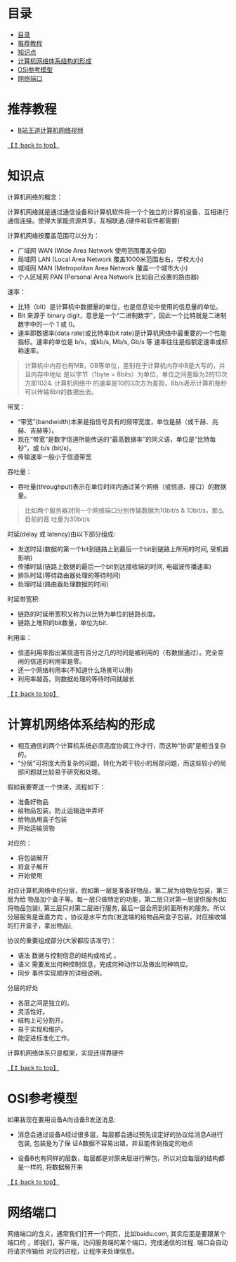 # 目录
<!--ts-->
* [目录](#目录)
* [推荐教程](#推荐教程)
* [知识点](#知识点)
* [计算机网络体系结构的形成](#计算机网络体系结构的形成)
* [OSI参考模型](#osi参考模型)
* [网络端口](#网络端口)

<!-- Added by: zwl, at: 2022年 2月15日 星期二 15时13分54秒 CST -->

<!--te-->
# 推荐教程

- [B站王道计算机网络视频](bilibili.com/video/BV19E411D78Q?from=search&seid=7071457653853770383&spm_id_from=333.337.0.0) 


[【↥ back to top】](#目录)
# 知识点

计算机网络的概念：

计算机网络就是通过通信设备和计算机软件将一个个独立的计算机设备，互相进行通信连接。使得大家能资源共享，互相联通.(硬件和软件都需要)

计算机网络按覆盖范围可以分为：
- 广域网 WAN (Wide Area Network 使用范围覆盖全国)
- 局域网 LAN (Local Area Network 覆盖1000米范围左右，学校大小)
- 城域网 MAN (Metropolitan Area Network 覆盖一个城市大小)
- 个人区域网 PAN (Personal Area Network 比如自己设置的路由器)


速率：

- 比特（bit）是计算机中数据量的单位，也是信息论中使用的信息量的单位。
- Bit 来源于 binary digit，意思是一个“二进制数字”，因此一个比特就是二进制数字中的一个 1 或 0。
- 速率即数据率(data rate)或比特率(bit rate)是计算机网络中最重要的一个性能指标。速率的单位是 b/s，或kb/s, Mb/s, Gb/s 等
速率往往是指额定速率或标称速率。

> 计算机中内存也有MB，GB等单位，差别在于计算机内存中B是大写的，并且内存中地址
> 是以字节（1byte = 8bits）为单位，单位之间差距为2的10次方即1024. 计算机网络中
> 的速率是10的3次方为差距，8b/s表示计算机每秒可以传输8bit的数据出去。

带宽：

- “带宽”(bandwidth)本来是指信号具有的频带宽度，单位是赫（或千赫、兆赫、吉赫等）。
- 现在“带宽”是数字信道所能传送的“最高数据率”的同义语，单位是“比特每秒”，或 b/s (bit/s)。
- 传输速率一般小于信道带宽

吞吐量：

- 吞吐量(throughput)表示在单位时间内通过某个网络（或信道、接口）的数据量。

> 比如两个服务器对同一个网络端口分别传输数据为10bit/s & 10bit/s，那么目前的吞
> 吐量为30bit/s

时延(delay 或 latency)由以下部分组成:
- 发送时延(数据的第一个bit到链路上到最后一个bit到链路上所用的时间, 受机器影响)
- 传播时延(链路上数据的最后一个bit到达接收端的时间, 电磁波传播速率)
- 排队时延(等待路由器处理的等待时间)
- 处理时延(路由器处理数据的时间)

时延带宽积:
- 链路的时延带宽积又称为以比特为单位的链路长度。
- 链路上堆积的bit数量，单位为bit.

利用率：

- 信道利用率指出某信道有百分之几的时间是被利用的（有数据通过）。完全空闲的信道的利用率是零。
- 还一个网络利用率(不知道什么场景可以用)
- 利用率越高，则数据处理的等待时间就越长


[【↥ back to top】](#目录)
# 计算机网络体系结构的形成

- 相互通信的两个计算机系统必须高度协调工作才行，而这种“协调”是相当复杂的。
- “分层”可将庞大而复杂的问题，转化为若干较小的局部问题，而这些较小的局部问题就比较易于研究和处理。

假如我要寄送一个快递，流程如下：

- 准备好物品
- 给物品包装，防止运输途中弄坏
- 给物品用盒子包装
- 开始运输货物

对应的：
- 将包装解开
- 将盒子解开
- 开始使用

对应计算机网络中的分层，假如第一层是准备好物品，第二层为给物品包装，第三层为给
物品加个盒子等。每一层只做特定的功能，第二层只对第一层提供服务(如将物品包装),
第三层只对第二层进行服务, 最后一层会用到前面所有的服务。所以分层服务是垂直方向
，协议是水平方向(发送端的给物品用盒子包装，对应接收端的打开盒子，拿出物品),

协议的重要组成部分(大家都应该准守)：

- 语法 数据与控制信息的结构或格式 。
- 语义 需要发出何种控制信息，完成何种动作以及做出何种响应。
- 同步 事件实现顺序的详细说明。

分层的好处
- 各层之间是独立的。
- 灵活性好。
- 结构上可分割开。
- 易于实现和维护。
- 能促进标准化工作。

计算机网络体系只是框架，实现还得靠硬件


[【↥ back to top】](#目录)
# OSI参考模型


如果我现在要用设备A向设备B发送消息:

- 消息会通过设备A经过很多层，每层都会通过预先设定好的协议给消息A进行包装, 包装是为了保
  证A数据不容易出错，并且能传到指定的地点

- 设备B也有同样的层数，每层都是对原来层进行解包，所以对应每层的结构都是一样的,
  将数据解开来


[【↥ back to top】](#目录)
# 网络端口

网络端口的含义，通常我们打开一个网页，比如baidu.com, 其实后面是要跟某个端口的
，即我们，客户端，访问服务端的某个端口，完成通信的过程. 端口会自动将请求传输给
对应的进程，让程序来处理信息。
